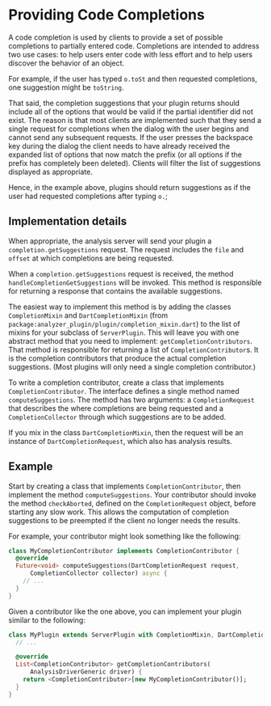 # Providing Code Completions

A code completion is used by clients to provide a set of possible completions to
partially entered code. Completions are intended to address two use cases: to
help users enter code with less effort and to help users discover the behavior
of an object.

For example, if the user has typed `o.toSt` and then requested completions, one
suggestion might be `toString`.

That said, the completion suggestions that your plugin returns should include
all of the options that would be valid if the partial identifier did not exist.
The reason is that most clients are implemented such that they send a single
request for completions when the dialog with the user begins and cannot send any
subsequent requests. If the user presses the backspace key during the dialog the
client needs to have already received the expanded list of options that now
match the prefix (or all options if the prefix has completely been deleted).
Clients will filter the list of suggestions displayed as appropriate.

Hence, in the example above, plugins should return suggestions as if the user
had requested completions after typing `o.`;

## Implementation details

When appropriate, the analysis server will send your plugin a
`completion.getSuggestions` request. The request includes the `file` and
`offset` at which completions are being requested.

When a `completion.getSuggestions` request is received, the method
`handleCompletionGetSuggestions` will be invoked. This method is responsible for
returning a response that contains the available suggestions.

The easiest way to implement this method is by adding the classes
`CompletionMixin` and `DartCompletionMixin` (from
`package:analyzer_plugin/plugin/completion_mixin.dart`) to the list of mixins
for your subclass of `ServerPlugin`. This will leave you with one abstract
method that you need to implement: `getCompletionContributors`. That method is
responsible for returning a list of `CompletionContributor`s. It is the
completion contributors that produce the actual completion suggestions. (Most
plugins will only need a single completion contributor.)

To write a completion contributor, create a class that implements
`CompletionContributor`. The interface defines a single method named
`computeSuggestions`. The method has two arguments: a `CompletionRequest` that
describes the where completions are being requested and a `CompletionCollector`
through which suggestions are to be added.

If you mix in the class `DartCompletionMixin`, then the request will be an
instance of `DartCompletionRequest`, which also has analysis results.

## Example

Start by creating a class that implements `CompletionContributor`, then
implement the method `computeSuggestions`. Your contributor should invoke the
method `checkAborted`, defined on the `CompletionRequest` object, before
starting any slow work. This allows the computation of completion suggestions
to be preempted if the client no longer needs the results.

For example, your contributor might look something like the following:

```dart
class MyCompletionContributor implements CompletionContributor {
  @override
  Future<void> computeSuggestions(DartCompletionRequest request,
      CompletionCollector collector) async {
    // ...
  }
}
```

Given a contributor like the one above, you can implement your plugin similar to
the following:

```dart
class MyPlugin extends ServerPlugin with CompletionMixin, DartCompletionMixin {
  // ...

  @override
  List<CompletionContributor> getCompletionContributors(
      AnalysisDriverGeneric driver) {
    return <CompletionContributor>[new MyCompletionContributor()];
  }
}
```

